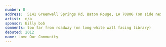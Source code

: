 ```yaml
---
number: 8
address:  5141 Greenwell Springs Rd, Baton Rouge, LA 70806 (on side next to library)
artist:  n/a
sponsor: Billy bob
comments: too far from roadway (on long white wall facing library)
debuted: 2012
name: Love Our Community
---
```

